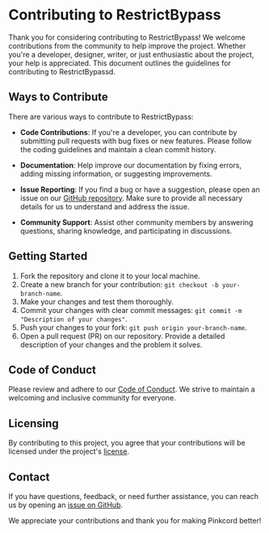 # Contributing to RestrictBypass

Thank you for considering contributing to RestrictBypass! We welcome contributions from the community to help improve the project. Whether you're a developer, designer, writer, or just enthusiastic about the project, your help is appreciated. This document outlines the guidelines for contributing to RestrictBypassd.

## Ways to Contribute

There are various ways to contribute to RestrictBypass:

- **Code Contributions**: If you're a developer, you can contribute by submitting pull requests with bug fixes or new features. Please follow the coding guidelines and maintain a clean commit history.

- **Documentation**: Help improve our documentation by fixing errors, adding missing information, or suggesting improvements.

- **Issue Reporting**: If you find a bug or have a suggestion, please open an issue on our [GitHub repository](https://github.com/xanonDev/RestrictBypass/issues). Make sure to provide all necessary details for us to understand and address the issue.

- **Community Support**: Assist other community members by answering questions, sharing knowledge, and participating in discussions.

## Getting Started

1. Fork the repository and clone it to your local machine.
2. Create a new branch for your contribution: `git checkout -b your-branch-name`.
3. Make your changes and test them thoroughly.
4. Commit your changes with clear commit messages: `git commit -m "Description of your changes"`.
5. Push your changes to your fork: `git push origin your-branch-name`.
6. Open a pull request (PR) on our repository. Provide a detailed description of your changes and the problem it solves.

## Code of Conduct

Please review and adhere to our [Code of Conduct](CODE_OF_CONDUCT.md). We strive to maintain a welcoming and inclusive community for everyone.

## Licensing

By contributing to this project, you agree that your contributions will be licensed under the project's [license](LICENSE).

## Contact

If you have questions, feedback, or need further assistance, you can reach us by opening an [issue on GitHub](https://github.com/xanonDev/RestrictBypass/issues).

We appreciate your contributions and thank you for making Pinkcord better!
